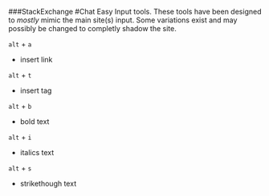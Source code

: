 ###StackExchange
#Chat Easy Input tools.
These tools have been designed to *mostly* mimic the main site(s) input. Some variations exist and may possibly be changed to completly shadow the site. 

`alt` + `a` 
* insert link

`alt` + `t`
* insert tag

`alt` + `b`
* bold text

`alt` + `i`
* italics text

`alt` + `s`
* strikethough text
